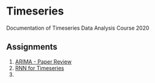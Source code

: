 # Timeseries

Documentation of Timeseries Data Analysis Course 2020

## Assignments
1. [ARIMA - Paper Review]()
2. [RNN for Timeseries](rnn/README.md)
3. 